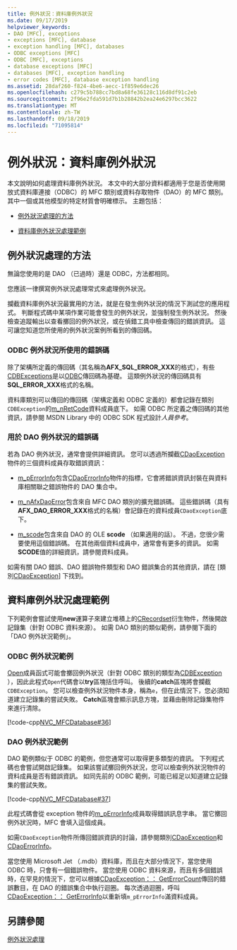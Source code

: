 ```yaml
---
title: 例外狀況：資料庫例外狀況
ms.date: 09/17/2019
helpviewer_keywords:
- DAO [MFC], exceptions
- exceptions [MFC], database
- exception handling [MFC], databases
- ODBC exceptions [MFC]
- ODBC [MFC], exceptions
- database exceptions [MFC]
- databases [MFC], exception handling
- error codes [MFC], database exception handling
ms.assetid: 28daf260-f824-4be6-aecc-1f859e6dec26
ms.openlocfilehash: c279c5b788cc7bd8a68fe36128c116d8df91c2eb
ms.sourcegitcommit: 2f96e2fda591d7b1b28842b2ea24e6297bcc3622
ms.translationtype: MT
ms.contentlocale: zh-TW
ms.lasthandoff: 09/18/2019
ms.locfileid: "71095814"
---
```

# <a name="exceptions-database-exceptions"></a>例外狀況：資料庫例外狀況

本文說明如何處理資料庫例外狀況。 本文中的大部分資料都適用于您是否使用開放式資料庫連接（ODBC）的 MFC 類別或資料存取物件（DAO）的 MFC 類別。 其中一個或其他模型的特定材質會明確標示。 主題包括：

- [例外狀況處理的方法](#_core_approaches_to_exception_handling)

- [資料庫例外狀況處理範例](#_core_a_database_exception.2d.handling_example)

##  <a name="_core_approaches_to_exception_handling"></a>例外狀況處理的方法

無論您使用的是 DAO （已過時）還是 ODBC，方法都相同。

您應該一律撰寫例外狀況處理常式來處理例外狀況。

攔截資料庫例外狀況最實用的方法，就是在發生例外狀況的情況下測試您的應用程式。 判斷程式碼中某項作業可能會發生的例外狀況，並強制發生例外狀況。 然後檢查追蹤輸出以查看擲回的例外狀況，或在偵錯工具中檢查傳回的錯誤資訊。 這可讓您知道您所使用的例外狀況案例所看到的傳回碼。

### <a name="error-codes-used-for-odbc-exceptions"></a>ODBC 例外狀況所使用的錯誤碼

除了架構所定義的傳回碼（其名稱為**AFX_SQL_ERROR_XXX**的格式），有些[CDBExceptions](../mfc/reference/cdbexception-class.md)是以[ODBC](../data/odbc/odbc-basics.md)傳回碼為基礎。 這類例外狀況的傳回碼具有**SQL_ERROR_XXX**格式的名稱。

資料庫類別可以傳回的傳回碼（架構定義和 ODBC 定義的）都會記錄在類別`CDBException`的[m_nRetCode](../mfc/reference/cdbexception-class.md#m_nretcode)資料成員底下。 如需 ODBC 所定義之傳回碼的其他資訊，請參閱 MSDN Library 中的 ODBC SDK 程式設計*人員參考*。

### <a name="error-codes-used-for-dao-exceptions"></a>用於 DAO 例外狀況的錯誤碼

若為 DAO 例外狀況，通常會提供詳細資訊。 您可以透過所攔截[CDaoException](../mfc/reference/cdaoexception-class.md)物件的三個資料成員存取錯誤資訊：

- [m_pErrorInfo](../mfc/reference/cdaoexception-class.md#m_perrorinfo)包含[CDaoErrorInfo](../mfc/reference/cdaoerrorinfo-structure.md)物件的指標，它會將錯誤資訊封裝在與資料庫相關聯之錯誤物件的 DAO 集合中。

- [m_nAfxDaoError](../mfc/reference/cdaoexception-class.md#m_nafxdaoerror)包含來自 MFC DAO 類別的擴充錯誤碼。 這些錯誤碼（具有**AFX_DAO_ERROR_XXX**格式的名稱）會記錄在的資料成員`CDaoException`底下。

- [m_scode](../mfc/reference/cdaoexception-class.md#m_scode)包含來自 DAO 的 OLE **scode** （如果適用的話）。 不過，您很少需要使用這個錯誤碼。 在其他兩個資料成員中，通常會有更多的資訊。 如需**SCODE**值的詳細資訊，請參閱資料成員。

如需有關 DAO 錯誤、DAO 錯誤物件類型和 DAO 錯誤集合的其他資訊，請在 [類別[CDaoException](../mfc/reference/cdaoexception-class.md)] 下找到。

##  <a name="_core_a_database_exception.2d.handling_example"></a>資料庫例外狀況處理範例

下列範例會嘗試使用**new**運算子來建立堆積上的[CRecordset](../mfc/reference/crecordset-class.md)衍生物件，然後開啟記錄集（針對 ODBC 資料來源）。 如需 DAO 類別的類似範例，請參閱下面的「DAO 例外狀況範例」。

### <a name="odbc-exception-example"></a>ODBC 例外狀況範例

[Open](../mfc/reference/crecordset-class.md#open)成員函式可能會擲回例外狀況（針對 ODBC 類別的類型為[CDBException](../mfc/reference/cdbexception-class.md) ），因此此程式`Open`代碼會以**try**區塊括住呼叫。 後續的**catch**區塊將會攔截`CDBException`。 您可以檢查例外狀況物件本身，稱為`e`，但在此情況下，您必須知道建立記錄集的嘗試失敗。 **Catch**區塊會顯示訊息方塊，並藉由刪除記錄集物件來進行清除。

[!code-cpp[NVC_MFCDatabase#36](../mfc/codesnippet/cpp/exceptions-database-exceptions_1.cpp)]

### <a name="dao-exception-example"></a>DAO 例外狀況範例

DAO 範例類似于 ODBC 的範例，但您通常可以取得更多類型的資訊。 下列程式碼也會嘗試開啟記錄集。 如果該嘗試擲回例外狀況，您可以檢查例外狀況物件的資料成員是否有錯誤資訊。 如同先前的 ODBC 範例，可能已經足以知道建立記錄集的嘗試失敗。

[!code-cpp[NVC_MFCDatabase#37](../mfc/codesnippet/cpp/exceptions-database-exceptions_2.cpp)]

此程式碼會從 exception 物件的[m_pErrorInfo](../mfc/reference/cdaoexception-class.md#m_perrorinfo)成員取得錯誤訊息字串。 當它擲回例外狀況時，MFC 會填入這個成員。

如需`CDaoException`物件所傳回錯誤資訊的討論，請參閱類別[CDaoException](../mfc/reference/cdaoexception-class.md)和[CDaoErrorInfo](../mfc/reference/cdaoerrorinfo-structure.md)。

當您使用 Microsoft Jet （.mdb）資料庫，而且在大部分情況下，當您使用 ODBC 時，只會有一個錯誤物件。 當您使用 ODBC 資料來源，而且有多個錯誤時，在罕見的情況下，您可以根據[CDaoException：： GetErrorCount](../mfc/reference/cdaoexception-class.md#geterrorcount)傳回的錯誤數目，在 DAO 的錯誤集合中執行迴圈。 每次透過迴圈，呼叫[CDaoException：： GetErrorInfo](../mfc/reference/cdaoexception-class.md#geterrorinfo)以重新填`m_pErrorInfo`滿資料成員。

## <a name="see-also"></a>另請參閱

[例外狀況處理](../mfc/exception-handling-in-mfc.md)
